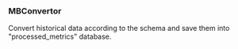 ### MBConvertor
Convert historical data according to the schema and save them into "processed_metrics" database.